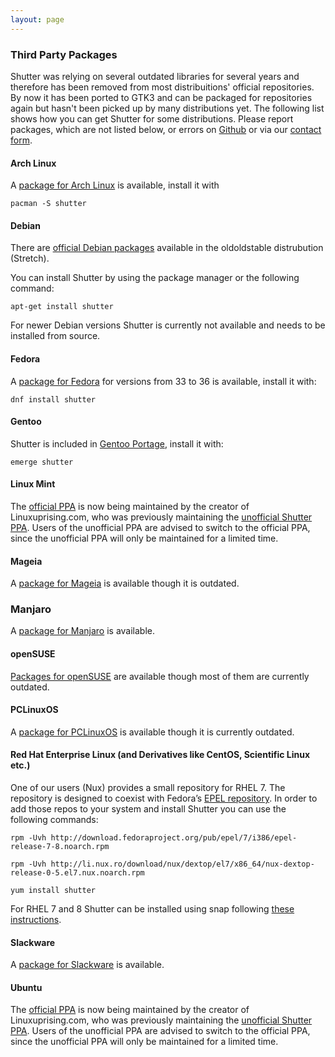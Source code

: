 ```yaml
---
layout: page
---
```

### Third Party Packages

Shutter was relying on several outdated libraries for several years and therefore has been removed from most distribuitions' official repositories. By now it has been ported to GTK3 and can be packaged for repositories again but hasn't been picked up by many distributions yet. The following list shows how you can get Shutter for some distributions. Please report packages, which are not listed below, or errors on [Github](https://github.com/shutter-project/shutter/issues/new/choose) or via our [contact form](https://shutter-project.org/contact/).

#### Arch Linux

A [package for Arch Linux](https://archlinux.org/packages/community/any/shutter/) is available, install it with

~~~
pacman -S shutter
~~~

#### Debian

There are [official Debian packages](https://packages.debian.org/search?keywords=shutter&searchon=names&suite=all&section=all) available in the oldoldstable distrubution (Stretch).

You can install Shutter by using the package manager or the following command:

~~~
apt-get install shutter
~~~

For newer Debian versions Shutter is currently not available and needs to be installed from source.


#### Fedora

A [package for Fedora](https://src.fedoraproject.org/rpms/shutter) for versions from 33 to 36 is available, install it with:

~~~
dnf install shutter
~~~

#### Gentoo

Shutter is included in [Gentoo Portage](https://packages.gentoo.org/packages/x11-misc/shutter), install it with:

~~~
emerge shutter
~~~


#### Linux Mint

The [official PPA](https://launchpad.net/~shutter/+archive/ubuntu/ppa) is now being maintained by the creator of Linuxuprising.com, who was previously maintaining the [unofficial Shutter PPA](https://www.linuxuprising.com/2018/10/shutter-removed-from-ubuntu-1810-and.html). Users of the unofficial PPA are advised to switch to the official PPA, since the unofficial PPA will only be maintained for a limited time.

#### Mageia

A [package for Mageia](https://madb.mageia.org/package/show/name/shutter) is available though it is outdated.

### Manjaro

A [package for Manjaro](https://manjaro.org/branch-compare/?query=shutter) is available.

#### openSUSE

[Packages for openSUSE](https://software.opensuse.org/package/shutter) are available though most of them are currently outdated.

#### PCLinuxOS

A [package for PCLinuxOS](https://pclinuxos.pkgs.org/rolling/pclinuxos-x86_64/shutter-0.94-1pclos2018.noarch.rpm.html) is available though it is currently outdated.

#### Red Hat Enterprise Linux (and Derivatives like CentOS, Scientific Linux etc.)

One of our users (Nux) provides a small repository for RHEL 7. The repository is designed to coexist with Fedora’s [EPEL repository](https://fedoraproject.org/wiki/EPEL/FAQ#What_is_EPEL.3F).
In order to add those repos to your system and install Shutter you can use the following commands:

~~~
rpm -Uvh http://download.fedoraproject.org/pub/epel/7/i386/epel-release-7-8.noarch.rpm

rpm -Uvh http://li.nux.ro/download/nux/dextop/el7/x86_64/nux-dextop-release-0-5.el7.nux.noarch.rpm

yum install shutter
~~~

For RHEL 7 and 8 Shutter can be installed using snap following [these instructions](https://snapcraft.io/install/shutter/rhel).

#### Slackware

A [package for Slackware](https://slackbuilds.org/repository/14.2/graphics/shutter/?search=shutter) is available.

#### Ubuntu

The [official PPA](https://launchpad.net/~shutter/+archive/ubuntu/ppa) is now being maintained by the creator of Linuxuprising.com, who was previously maintaining the [unofficial Shutter PPA](https://www.linuxuprising.com/2018/10/shutter-removed-from-ubuntu-1810-and.html). Users of the unofficial PPA are advised to switch to the official PPA, since the unofficial PPA will only be maintained for a limited time.



